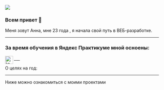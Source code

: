 ![](https://limousinesolutions.com/images/inner_banner2.jpg)
### Всем привет 👋
Меня зовут Анна, мне 23 года , я начала свой путь в ВЕБ-разработке.
___

### За время обучения в Яндекс Практикуме мной осноены:
<img align = 'left' alt ='html' width ='26px' src ='https://upload.wikimedia.org/wikipedia/commons/thumb/2/21/Devicon-html5-plain-wordmark.svg/1024px-Devicon-html5-plain-wordmark.svg.png'>
___

О целях на год:
___

Ниже можно ознакомиться с моими проектами
